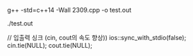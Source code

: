 g++ -std=c++14 -Wall 2309.cpp -o test.out

./test.out

// 입출력 싱크 (cin, cout의 속도 향상))
ios::sync_with_stdio(false); cin.tie(NULL); cout.tie(NULL);